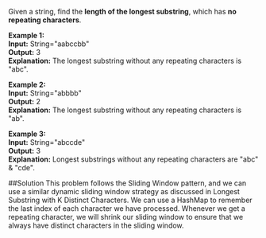 Given a string, find the **length of the longest substring**, which has **no repeating characters**.

**Example 1:**  
**Input:** String="aabccbb"  
**Output:** 3  
**Explanation:** The longest substring without any repeating characters is "abc".

**Example 2:**  
**Input:** String="abbbb"  
**Output:** 2  
**Explanation:** The longest substring without any repeating characters is "ab".

**Example 3:**  
**Input:** String="abccde"  
**Output:** 3  
**Explanation:** Longest substrings without any repeating characters are "abc" & "cde".

##Solution
This problem follows the Sliding Window pattern, and we can use a similar dynamic sliding window strategy as discussed
in Longest Substring with K Distinct Characters. We can use a HashMap to remember the last index of each character
we have processed. Whenever we get a repeating character, we will shrink our sliding window to ensure that we always
have distinct characters in the sliding window.
